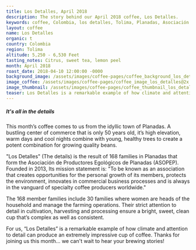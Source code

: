 ```yaml
---
title: Los Detalles, April 2018
description: The story behind our April 2018 coffee, Los Detalles.
keywords: coffee, Colombia, los detalles, Tolima, Planadas, Asociación de Productores Egológicos de Planadas
layout: coffee
name: Los Detalles
organic: t
country: Colombia
region: Tolima
altitude: 5,250 - 6,530 Feet
tasting_notes: Citrus, sweet tea, lemon peel
month: April 2018
roast_date: 2018-04-10 12:00:00 -0000
background_image: /assets/images/coffee-pages/coffee_background_los_detalles@2x.jpg
image_coffee: /assets/images/coffee-pages/coffee_image_los_detalles@2x.jpg
image_thumbnail: /assets/images/coffee-pages/coffee_thumbnail_los_detalles@2x.jpg
teaser: Los Detalles is a remarkable example of how climate and attention to detail can produce an extremely impressive cup of coffee.
---
```

<h5>It's all in the details</h5>
<p>This month’s coffee comes to us from the idyllic town of Planadas. A bustling center of commerce that is only 50 years old, it’s high elevation, warm days and cool nights combine with young, healthy trees to create a potent combination for growing quality beans.</p>
<p>"Los Detalles" (The details) is the result of 168 families in Planadas that form the Asociación de Productores Egológicos de Planadas (ASOPEP). Founded in 2013, Its mission statement is: "To be known as an association that creates opportunities for the personal growth of its members, protects the environment, innovates in commercial business processes and is always in the vanguard of specialty coffee producers worldwide."</p>
<p>The 168 member families include 30 families where women are heads of the household and manage the farming operations. Their strict attention to detail in cultivation, harvesting and processing ensure a bright, sweet, clean cup that’s complex as well as consistent.</p>
<p>For us, “Los Detalles” is a remarkable example of how climate and attention to detail can produce an extremely impressive cup of coffee. Thanks for joining us this month... we can't wait to hear your brewing stories!
</p>